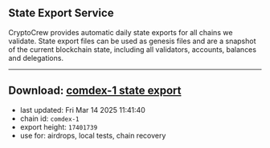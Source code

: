 ## State Export Service
CryptoCrew provides automatic daily state exports for all chains we validate. State export files can be used as genesis files and are a snapshot of the current blockchain state, including all validators, accounts, balances and delegations.

---
**Download: [comdex-1 state export](https://dl-eu2.ccvalidators.com/SERVICE/comdex/comdex-1_export_17401739.json)**
---

- last updated: Fri Mar 14 2025 11:41:40
- chain id: `comdex-1`
- export height: `17401739`
- use for: airdrops, local tests, chain recovery
